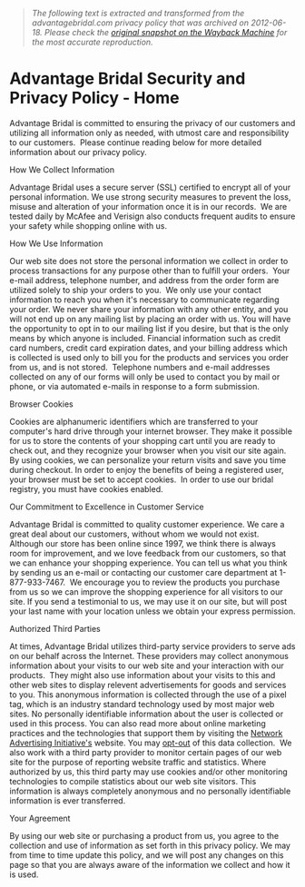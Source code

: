 > *The following text is extracted and transformed from the advantagebridal.com privacy policy that was archived on 2012-06-18. Please check the [original snapshot on the Wayback Machine](https://web.archive.org/web/20120618062350id_/http%3A//www.advantagebridal.com/advantage-bridal-security-policy.html) for the most accurate reproduction.*

# Advantage Bridal Security and Privacy Policy - Home

Advantage Bridal is committed to ensuring the privacy of our customers and utilizing all information only as needed, with utmost care and responsibility to our customers.  Please continue reading below for more detailed information about our privacy policy.

How We Collect Information 

Advantage Bridal uses a secure server (SSL) certified to encrypt all of your personal information. We use strong security measures to prevent the loss, misuse and alteration of your information once it is in our records.  We are tested daily by McAfee and Verisign also conducts frequent audits to ensure your safety while shopping online with us.

How We Use Information 

Our web site does not store the personal information we collect in order to process transactions for any purpose other than to fulfill your orders.  Your e-mail address, telephone number, and address from the order form are utilized solely to ship your orders to you.  We only use your contact information to reach you when it's necessary to communicate regarding your order. We never share your information with any other entity, and you will not end up on any mailing list by placing an order with us. You will have the opportunity to opt in to our mailing list if you desire, but that is the only means by which anyone is included. Financial information such as credit card numbers, credit card expiration dates, and your billing address which is collected is used only to bill you for the products and services you order from us, and is not stored.  Telephone numbers and e-mail addresses collected on any of our forms will only be used to contact you by mail or phone, or via automated e-mails in response to a form submission. 

Browser Cookies 

Cookies are alphanumeric identifiers which are transferred to your computer's hard drive through your internet browser. They make it possible for us to store the contents of your shopping cart until you are ready to check out, and they recognize your browser when you visit our site again. By using cookies, we can personalize your return visits and save you time during checkout. In order to enjoy the benefits of being a registered user, your browser must be set to accept cookies.  In order to use our bridal registry, you must have cookies enabled.

Our Commitment to Excellence in Customer Service 

Advantage Bridal is committed to quality customer experience. We care a great deal about our customers, without whom we would not exist.  Although our store has been online since 1997, we think there is always room for improvement, and we love feedback from our customers, so that we can enhance your shopping experience. You can tell us what you think by sending us an e-mail or contacting our customer care department at 1-877-933-7467.  We encourage you to review the products you purchase from us so we can improve the shopping experience for all visitors to our site. If you send a testimonial to us, we may use it on our site, but will post your last name with your location unless we obtain your express permission.

Authorized Third Parties 

At times, Advantage Bridal utilizes third-party service providers to serve ads on our behalf across the Internet. These providers may collect anonymous information about your visits to our web site and your interaction with our products.  They might also use information about your visits to this and other web sites to display relevent advertisements for goods and services to you. This anonymous information is collected through the use of a pixel tag, which is an industry standard technology used by most major web sites. No personally identifiable information about the user is collected or used in this process. You can also read more about online marketing practices and the technologies that support them by visiting the [Network Advertising Initiative's](http://www.networkadvertising.org/) website. You may [ opt-out](http://www.networkadvertising.org/managing/opt_out.asp) of this data collection.  We also work with a third party provider to monitor certain pages of our web site for the purpose of reporting website traffic and statistics. Where authorized by us, this third party may use cookies and/or other monitoring technologies to compile statistics about our web site visitors. This information is always completely anonymous and no personally identifiable information is ever transferred.

Your Agreement 

By using our web site or purchasing a product from us, you agree to the collection and use of information as set forth in this privacy policy. We may from time to time update this policy, and we will post any changes on this page so that you are always aware of the information we collect and how it is used.
